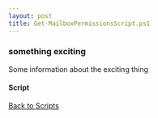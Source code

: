 ```yaml
---
layout: post
title: Get-MailboxPermissionsScript.ps1
---
```


### something exciting

Some information about the exciting thing

#### Script

<script src="https://gist-it.appspot.com/github.com/BanterBoy/scripts-blog/blob/master/PowerShell/scripts/Exchange/Get-MailboxPermissionsScript.ps1" crossorigin="anonymous"></script>

<a href="/menu/_pages/scripts.html">Back to Scripts</a>
